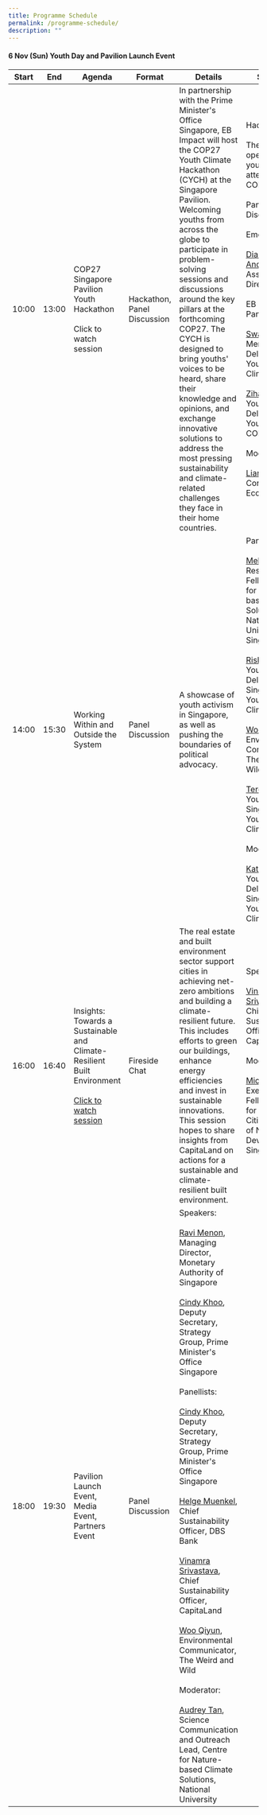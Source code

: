 ```yaml
---
title: Programme Schedule
permalink: /programme-schedule/
description: ""
---
```

#### 6 Nov (Sun) Youth Day and Pavilion Launch Event
| Start | End | Agenda | Format | Details | Speakers |
| --- | --- | --- | --- | --- | --- |
| 10:00 | 13:00 | COP27 Singapore Pavilion Youth Hackathon <br><br> Click to watch session| Hackathon, Panel Discussion | In partnership with the Prime Minister's Office Singapore, EB Impact will host the COP27 Youth Climate Hackathon (CYCH) at the Singapore Pavilion. Welcoming youths from across the globe to participate in problem-solving sessions and discussions around the key pillars at the forthcoming COP27. The CYCH is designed to bring youths' voices to be heard, share their knowledge and opinions, and exchange innovative solutions to address the most pressing sustainability and climate-related challenges they face in their home countries. | Hackathon: <br> <br> The CYCH is open to all youths attending COP27. <br> <br>Panel Discussion: <br><br> Emcee: <br><br> [Dian S Anderson](https://www.cop-pavilion.gov.sg/Site/PartnerProgrammes), Associate Director, <br><br> EB Impact Panellists: <br><br> [Swati Mandloi](https://www.cop-pavilion.gov.sg/Site/PartnerProgrammes), Member, Youth Delegate, Youth for Climate Action <br><br> [Zihan Xuan](https://www.cop-pavilion.gov.sg/Site/PartnerProgrammes), Youth Delegate, Youth Delegate COP27 Egypt <br><br> Moderator: <br><br> [Liang Lei](https://www.cop-pavilion.gov.sg/Site/PartnerProgrammes), Correspondent, Eco-Business|
| 14:00 | 15:30 | Working Within and Outside the System| Panel Discussion | A showcase of youth activism in Singapore, as well as pushing the boundaries of political advocacy.| Panellists:<br><br> [Melissa Low](https://www.cop-pavilion.gov.sg/Site/PartnerProgrammes), Research Fellow, Centre for Nature-based Climate Solutions, National University of Singapore <br><br> [Rishika Selvan](https://www.cop-pavilion.gov.sg/Site/PartnerProgrammes), Youth Delegate, Singapore Youth for Climate Action <br><br> [Woo Qiyun](https://www.cop-pavilion.gov.sg/Site/PartnerProgrammes), Environmental Communicator, The Weird and Wild<br><br> [Terese Teoh](https://www.cop-pavilion.gov.sg/Site/PartnerProgrammes), Youth Delgate, Singapore Youth for Climate Action <br><br>Moderator:<br><br>[Kate Yeo](https://www.cop-pavilion.gov.sg/Site/PartnerProgrammes), Youth Delegate, Singapore Youth for Climate Action
| 16:00 | 16:40 | Insights: Towards a Sustainable and Climate-Resilient Built Environment <br><br> [Click to watch session](https://www.cop-pavilion.gov.sg/Site/VOD?id=khrlfdBmNTEMMm5A4KZNlKykAXU5tfI0UEB912MYUiWJHYD/iH9pYfV/jwpC12G3) | Fireside Chat | The real estate and built environment sector support cities in achieving net-zero ambitions and building a climate-resilient future. This includes efforts to green our buildings, enhance energy efficiencies and invest in sustainable innovations. This session hopes to share insights from CapitaLand on actions for a sustainable and climate-resilient built environment. | Speaker: <br><br>[Vinamra Srivastava](https://www.cop-pavilion.gov.sg/Site/PartnerProgrammes), Chief Sustainability Officer, CapitaLand <br><br> Moderator: <br><br>[Michael Koh](https://www.cop-pavilion.gov.sg/Site/PartnerProgrammes), Executive Fellow, Centre for Liveable Cities, Ministry of National Development Singapore <br><br>
|18:00 | 19:30 | Pavilion Launch Event, Media Event, Partners Event | Panel Discussion | Speakers:<br><br>[Ravi Menon](https://www.cop-pavilion.gov.sg/Site/PartnerProgrammes), Managing Director, Monetary Authority of Singapore<br><br> [Cindy Khoo](https://www.cop-pavilion.gov.sg/Site/PartnerProgrammes), Deputy Secretary, Strategy Group, Prime Minister's Office Singapore <br><br> Panellists: <br><br> [Cindy Khoo](https://www.cop-pavilion.gov.sg/Site/PartnerProgrammes), Deputy Secretary, Strategy Group, Prime Minister's Office Singapore <br><br> [Helge Muenkel](https://www.cop-pavilion.gov.sg/Site/PartnerProgrammes), Chief Sustainability Officer, DBS Bank <br><br> [Vinamra Srivastava](https://www.cop-pavilion.gov.sg/Site/PartnerProgrammes), Chief Sustainability Officer, CapitaLand <br><br> [Woo Qiyun](https://www.cop-pavilion.gov.sg/Site/PartnerProgrammes), Environmental Communicator, The Weird and Wild <br><br> Moderator:<br><br> [Audrey Tan](https://www.cop-pavilion.gov.sg/Site/PartnerProgrammes), Science Communication and Outreach Lead, Centre for Nature-based Climate Solutions, National University